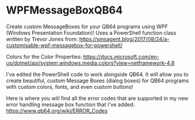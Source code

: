 # WPFMessageBoxQB64
Create custom MessageBoxes for your QB64 programs using WPF (Windows Presentation Foundation)!
Uses a PowerShell function class written by Trevor Jones from:
https://smsagent.blog/2017/08/24/a-customisable-wpf-messagebox-for-powershell/

Colors for the Color Properties:
https://docs.microsoft.com/en-us/dotnet/api/system.windows.media.colors?view=netframework-4.8

I've edited the PowerShell code to work alongside QB64. It will allow you to create beautiful, custom Message Boxes (dialog boxes) for QB64 programs with custom colors, fonts, and even custom buttons!

Here is where you will find all the error codes that are supported in my new error handling message box function that I've added:
https://www.qb64.org/wiki/ERROR_Codes
